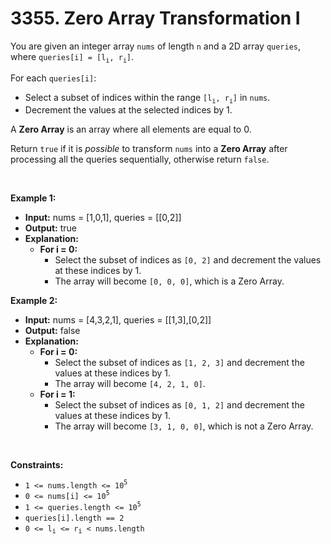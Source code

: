 # 3355. Zero Array Transformation I

You are given an integer array `nums` of length `n` and a 2D array `queries`, where `queries[i] = [l`<sub>`i`</sub>`, r`<sub>`i`</sub>`]`.

For each `queries[i]`:

*   Select a subset of indices within the range `[l`<sub>`i`</sub>`, r`<sub>`i`</sub>`]` in `nums`.
*   Decrement the values at the selected indices by 1.

A **Zero Array** is an array where all elements are equal to 0.

Return `true` if it is _possible_ to transform `nums` into a **Zero Array** after processing all the queries sequentially, otherwise return `false`.

<br/>

**Example 1:**
- **Input:** nums = \[1,0,1\], queries = \[\[0,2\]\]
- **Output:** true
- **Explanation:**
  *   **For i = 0:**
      *   Select the subset of indices as `[0, 2]` and decrement the values at these indices by 1.
      *   The array will become `[0, 0, 0]`, which is a Zero Array.

**Example 2:**
- **Input:** nums = \[4,3,2,1\], queries = \[\[1,3\],\[0,2\]\]
- **Output:** false
- **Explanation:**
  *   **For i = 0:**
      *   Select the subset of indices as `[1, 2, 3]` and decrement the values at these indices by 1.
      *   The array will become `[4, 2, 1, 0]`.
  *   **For i = 1:**
      *   Select the subset of indices as `[0, 1, 2]` and decrement the values at these indices by 1.
      *   The array will become `[3, 1, 0, 0]`, which is not a Zero Array.

<br/>

**Constraints:**

*   `1 <= nums.length <= 10`<sup>`5`</sup>
*   `0 <= nums[i] <= 10`<sup>`5`</sup>
*   `1 <= queries.length <= 10`<sup>`5`</sup>
*   `queries[i].length == 2`
*   `0 <= l`<sub>`i`</sub>` <= r`<sub>`i`</sub>` < nums.length`